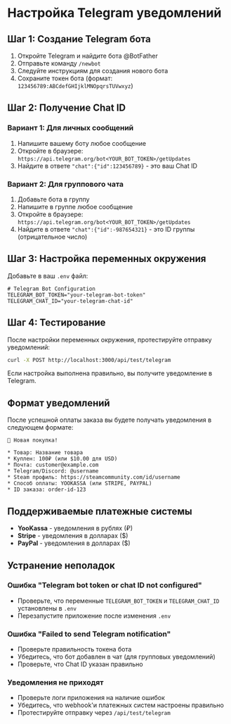 # Настройка Telegram уведомлений

## Шаг 1: Создание Telegram бота

1. Откройте Telegram и найдите бота @BotFather
2. Отправьте команду `/newbot`
3. Следуйте инструкциям для создания нового бота
4. Сохраните токен бота (формат: `123456789:ABCdefGHIjklMNOpqrsTUVwxyz`)

## Шаг 2: Получение Chat ID

### Вариант 1: Для личных сообщений
1. Напишите вашему боту любое сообщение
2. Откройте в браузере: `https://api.telegram.org/bot<YOUR_BOT_TOKEN>/getUpdates`
3. Найдите в ответе `"chat":{"id":123456789}` - это ваш Chat ID

### Вариант 2: Для группового чата
1. Добавьте бота в группу
2. Напишите в группе любое сообщение
3. Откройте в браузере: `https://api.telegram.org/bot<YOUR_BOT_TOKEN>/getUpdates`
4. Найдите в ответе `"chat":{"id":-987654321}` - это ID группы (отрицательное число)

## Шаг 3: Настройка переменных окружения

Добавьте в ваш `.env` файл:

```env
# Telegram Bot Configuration
TELEGRAM_BOT_TOKEN="your-telegram-bot-token"
TELEGRAM_CHAT_ID="your-telegram-chat-id"
```

## Шаг 4: Тестирование

После настройки переменных окружения, протестируйте отправку уведомлений:

```bash
curl -X POST http://localhost:3000/api/test/telegram
```

Если настройка выполнена правильно, вы получите уведомление в Telegram.

## Формат уведомлений

После успешной оплаты заказа вы будете получать уведомления в следующем формате:

```
🛒 Новая покупка!

* Товар: Название товара
* Куплен: 100₽ (или $10.00 для USD)
* Почта: customer@example.com
* Telegram/Discord: @username
* Steam профиль: https://steamcommunity.com/id/username
* Способ оплаты: YOOKASSA (или STRIPE, PAYPAL)
* ID заказа: order-id-123
```

## Поддерживаемые платежные системы

- **YooKassa** - уведомления в рублях (₽)
- **Stripe** - уведомления в долларах ($)
- **PayPal** - уведомления в долларах ($)

## Устранение неполадок

### Ошибка "Telegram bot token or chat ID not configured"
- Проверьте, что переменные `TELEGRAM_BOT_TOKEN` и `TELEGRAM_CHAT_ID` установлены в `.env`
- Перезапустите приложение после изменения `.env`

### Ошибка "Failed to send Telegram notification"
- Проверьте правильность токена бота
- Убедитесь, что бот добавлен в чат (для групповых уведомлений)
- Проверьте, что Chat ID указан правильно

### Уведомления не приходят
- Проверьте логи приложения на наличие ошибок
- Убедитесь, что webhook'и платежных систем настроены правильно
- Протестируйте отправку через `/api/test/telegram`
